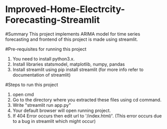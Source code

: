 # Improved-Home-Electrcity-Forecasting-Streamlit

#Summary
This project implements ARIMA model for time series forecasting and frontend of this project is made using streamlit.

#Pre-requisites for running this project
1. You need to install python3.x.
2. Install libraries statsmodel, matplotlib, numpy, pandas
3. Install streamlit using pip install streamlit (for more info refer to documentation of streamlit)

#Steps to run this project
1. open cmd
1. Go to the directory where you extracted these files using cd command.
2. Write "streamlit run app.py"
3. Your default browser will open running project.
4. If 404 Error occurs then edit url to '/index.html/'. (This error occurs due to a bug in streamlit which might occur)

